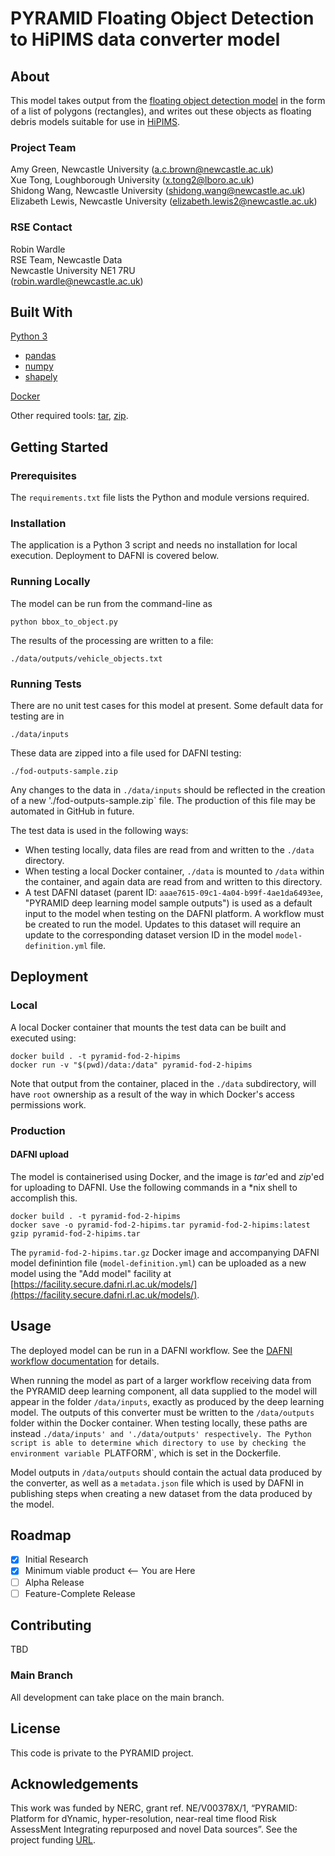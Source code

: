 

# PYRAMID Floating Object Detection to HiPIMS data converter model

## About
This model takes output from the [floating object detection model](https://github.com/NCL-PYRAMID/PYRAMID-object-detection) in the form of a list of polygons (rectangles), and writes out these objects as floating debris models suitable for use in [HiPIMS](https://github.com/NCL-PYRAMID/PYRAMID-HiPIMS).

### Project Team
Amy Green, Newcastle University  ([a.c.brown@newcastle.ac.uk](mailto:a.c.brown@newcastle.ac.uk))  
Xue Tong, Loughborough University ([x.tong2@lboro.ac.uk](mailto:x.tong2@lboro.ac.uk))  
Shidong Wang, Newcastle University ([shidong.wang@newcastle.ac.uk](mailto:shidong.wang@newcastle.ac.uk))  
Elizabeth Lewis, Newcastle University  ([elizabeth.lewis2@newcastle.ac.uk](mailto:elizabeth.lewis2@newcastle.ac.uk))  

### RSE Contact
Robin Wardle  
RSE Team, Newcastle Data  
Newcastle University NE1 7RU  
([robin.wardle@newcastle.ac.uk](mailto:robin.wardle@newcastle.ac.uk))  

## Built With

[Python 3](https://www.python.org)  
* [pandas](https://pandas.pydata.org)  
* [numpy](https://numpy.org)  
* [shapely](https://github.com/shapely/shapely)  

[Docker](https://www.docker.com)  

Other required tools: [tar](https://www.unix.com/man-page/linux/1/tar/), [zip](https://www.unix.com/man-page/linux/1/gzip/).

## Getting Started

### Prerequisites
The `requirements.txt` file lists the Python and module versions required.

### Installation
The application is a Python 3 script and needs no installation for local execution. Deployment to DAFNI is covered below.

### Running Locally
The model can be run from the command-line as

```
python bbox_to_object.py
```

The results of the processing are written to a file:

```
./data/outputs/vehicle_objects.txt
```

### Running Tests
There are no unit test cases for this model at present. Some default data for testing are in

```
./data/inputs
```

These data are zipped into a file used for DAFNI testing:

```
./fod-outputs-sample.zip
```

Any changes to the data in `./data/inputs` should be reflected in the creation of a new './fod-outputs-sample.zip` file. The production of this file may be automated in GitHub in future.

The test data is used in the following ways:
* When testing locally, data files are read from and written to the `./data` directory.
* When testing a local Docker container, `./data` is mounted to `/data` within the container, and again data are read from and written to this directory.
* A test DAFNI dataset (parent ID: `aaae7615-09c1-4a04-b99f-4ae1da6493ee`, "PYRAMID deep learning model sample outputs") is used as a default input to the model when testing on the DAFNI platform. A workflow must be created to run the model. Updates to this dataset will require an update to the corresponding dataset version ID in the model `model-definition.yml` file.

## Deployment

### Local
A local Docker container that mounts the test data can be built and executed using:

```
docker build . -t pyramid-fod-2-hipims
docker run -v "$(pwd)/data:/data" pyramid-fod-2-hipims
```

Note that output from the container, placed in the `./data` subdirectory, will have `root` ownership as a result of the way in which Docker's access permissions work.

### Production
#### DAFNI upload
The model is containerised using Docker, and the image is _tar_'ed and _zip_'ed for uploading to DAFNI. Use the following commands in a *nix shell to accomplish this.

```
docker build . -t pyramid-fod-2-hipims
docker save -o pyramid-fod-2-hipims.tar pyramid-fod-2-hipims:latest
gzip pyramid-fod-2-hipims.tar
```

The `pyramid-fod-2-hipims.tar.gz` Docker image and accompanying DAFNI model definintion file (`model-definition.yml`) can be uploaded as a new model using the "Add model" facility at [https://facility.secure.dafni.rl.ac.uk/models/](https://facility.secure.dafni.rl.ac.uk/models/).

## Usage
The deployed model can be run in a DAFNI workflow. See the [DAFNI workflow documentation](https://docs.secure.dafni.rl.ac.uk/docs/how-to/how-to-create-a-workflow) for details.

When running the model as part of a larger workflow receiving data from the PYRAMID deep learning component, all data supplied to the model will appear in the folder `/data/inputs`, exactly as produced by the deep learning model. The outputs of this converter must be written to the `/data/outputs` folder within the Docker container. When testing locally, these paths are instead `./data/inputs' and './data/outputs' respectively. The Python script is able to determine which directory to use by checking the environment variable `PLATFORM`, which is set in the Dockerfile.

Model outputs in `/data/outputs` should contain the actual data produced by the converter, as well as a `metadata.json` file which is used by DAFNI in publishing steps when creating a new dataset from the data produced by the model.

## Roadmap
- [x] Initial Research  
- [x] Minimum viable product <-- You are Here  
- [ ] Alpha Release  
- [ ] Feature-Complete Release  

## Contributing
TBD

### Main Branch
All development can take place on the main branch. 

## License
This code is private to the PYRAMID project.

## Acknowledgements
This work was funded by NERC, grant ref. NE/V00378X/1, “PYRAMID: Platform for dYnamic, hyper-resolution, near-real time flood Risk AssessMent Integrating repurposed and novel Data sources”. See the project funding [URL](https://gtr.ukri.org/projects?ref=NE/V00378X/1).

